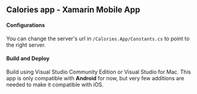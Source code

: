 ## Calories app - Xamarin Mobile App

#### Configurations
You can change the server's url in `/Calories.App/Constants.cs` to point to the right server.


#### Build and Deploy
Build using Visual Studio Community Edition or Visual Studio for Mac.
This app is only compatible with **Android** for now, but very few additions are needed to make it compatible with iOS.
